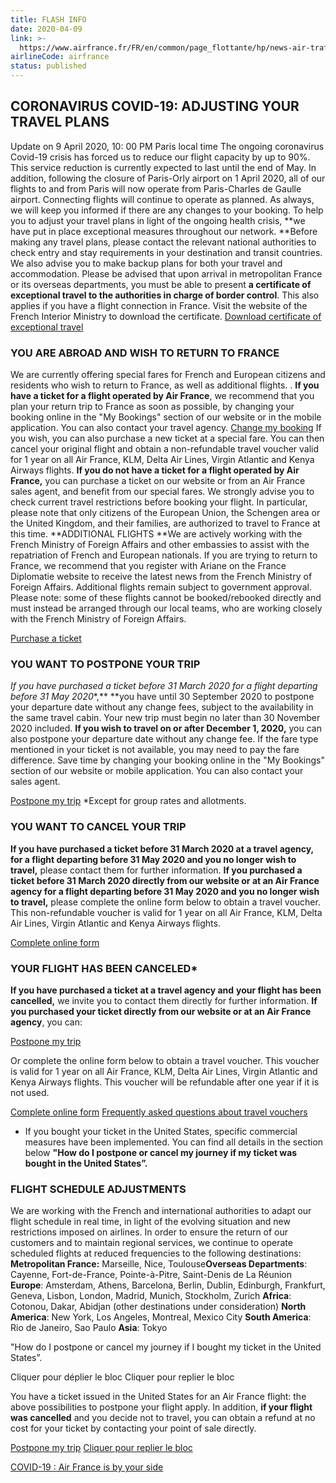 ```yaml
---
title: FLASH INFO
date: 2020-04-09
link: >-
  https://www.airfrance.fr/FR/en/common/page_flottante/hp/news-air-traffic-air-france.htm
airlineCode: airfrance
status: published
---
```

## CORONAVIRUS COVID-19: ADJUSTING YOUR TRAVEL PLANS 

Update on 9 April 2020, 10: 00 PM Paris local time The ongoing coronavirus Covid-19 crisis has forced us to reduce our flight capacity by up to 90%. This service reduction is currently expected to last until the end of May. In addition, following the closure of Paris-Orly airport on 1 April 2020, all of our flights to and from Paris will now operate from Paris-Charles de Gaulle airport. Connecting flights will continue to operate as planned. As always, we will keep you informed if there are any changes to your booking. To help you to adjust your travel plans in light of the ongoing health crisis, **we have put in place exceptional measures throughout our network. **Before making any travel plans, please contact the relevant national authorities to check entry and stay requirements in your destination and transit countries. We also advise you to make backup plans for both your travel and accommodation. Please be advised that upon arrival in metropolitan France or its overseas departments, you must be able to present **a certificate of exceptional travel to the authorities in charge of border control**. This also applies if you have a flight connection in France. Visit the website of the French Interior Ministry to download the certificate. [Download certificate of exceptional travel](https://www.interieur.gouv.fr/Actualites/L-actu-du-Ministere/Attestation-de-deplacement-derogatoire-et-justificatif-de-deplacement-professionnel)

### YOU ARE ABROAD AND WISH TO RETURN TO FRANCE 

We are currently offering special fares for French and European citizens and residents who wish to return to France, as well as additional flights. . **If you have a ticket for a flight operated by Air France**, we recommend that you plan your return trip to France as soon as possible, by changing your booking online in the "My Bookings" section of our website or in the mobile application. You can also contact your travel agency. [Change my booking](/FR/en/local/process/standard/rebooking/SearchPnrRbkAction.do?) If you wish, you can also purchase a new ticket at a special fare. You can then cancel your original flight and obtain a non-refundable travel voucher valid for 1 year on all Air France, KLM, Delta Air Lines, Virgin Atlantic and Kenya Airways flights. **If you do not have a ticket for a flight operated by Air France,** you can purchase a ticket on our website or from an Air France sales agent, and benefit from our special fares. We strongly advise you to check current travel restrictions before booking your flight. In particular, please note that only citizens of the European Union, the Schengen area or the United Kingdom, and their families, are authorized to travel to France at this time. **ADDITIONAL FLIGHTS **We are actively working with the French Ministry of Foreign Affairs and other embassies to assist with the repatriation of French and European nationals. If you are trying to return to France, we recommend that you register with Ariane on the France Diplomatie website to receive the latest news from the French Ministry of Foreign Affairs. Additional flights remain subject to government approval. Please note: some of these flights cannot be booked/rebooked directly and must instead be arranged through our local teams, who are working closely with the French Ministry of Foreign Affairs.

[Purchase a ticket](/FR/en/local/process/standardbooking/SearchAction.do? ) 

### YOU WANT TO POSTPONE YOUR TRIP 

**If you have purchased a ticket* before 31 March 2020 for a flight departing before 31 May 2020**,** **you have until 30 September 2020 to postpone your departure date without any change fees, subject to the availability in the same travel cabin. Your new trip must begin no later than 30 November 2020 included. **If you wish to travel on or after December 1, 2020,** you can also postpone your departure date without any change fee. If the fare type mentioned in your ticket is not available, you may need to pay the fare difference. Save time by changing your booking online in the "My Bookings" section of our website or mobile application. You can also contact your sales agent. 

[Postpone my trip](/FR/en/local/process/standard/rebooking/SearchPnrRbkAction.do?) *Except for group rates and allotments. 

### YOU WANT TO CANCEL YOUR TRIP 

**If you have purchased a ticket before 31 March 2020 at a travel agency, for a flight departing before 31 May 2020 and you no longer wish to travel,** please contact them for further information. **If you purchased a ticket before 31 March 2020 directly from our website or at an Air France agency for a flight departing before 31 May 2020 and you no longer wish to travel,** please complete the online form below to obtain a travel voucher. This non-refundable voucher is valid for 1 year on all Air France, KLM, Delta Air Lines, Virgin Atlantic and Kenya Airways flights. 

[Complete online form](/FR/en/local/process/standard/rebooking/SearchPnrRbkAction.do?) 

### YOUR FLIGHT HAS BEEN CANCELED* 

**If you have purchased a ticket at a travel agency and** **your flight has been cancelled,** we invite you to contact them directly for further information. **If you purchased your ticket directly from our website or at an Air France agency**, you can:

[Postpone my trip](/FR/en/local/process/standard/rebooking/SearchPnrRbkAction.do?) 

Or complete the online form below to obtain a travel voucher. This voucher is valid for 1 year on all Air France, KLM, Delta Air Lines, Virgin Atlantic and Kenya Airways flights. This voucher will be refundable after one year if it is not used.

[Complete online form](/FR/en/local/process/standard/rebooking/SearchPnrRbkAction.do?) [Frequently asked questions about travel vouchers](https://www.airfrance.fr/FR/en/common/page_flottante/FAQ-avoir-voucher.htm) 

* If you bought your ticket in the United States, specific commercial measures have been implemented. You can find all details in the section below **"How do I postpone or cancel my journey if my ticket was bought in the United States”.**

### FLIGHT SCHEDULE ADJUSTMENTS 

We are working with the French and international authorities to adapt our flight schedule in real time, in light of the evolving situation and new restrictions imposed on airlines. In order to ensure the return of our customers and to maintain regional services, we continue to operate scheduled flights at reduced frequencies to the following destinations: **Metropolitan France:** Marseille, Nice, Toulouse ​**Overseas Departments**: Cayenne, Fort-de-France, Pointe-à-Pitre, Saint-Denis de La Réunion **Europe**: Amsterdam, Athens, Barcelona, Berlin, Dublin, Edinburgh, Frankfurt, Geneva, Lisbon, London, Madrid, Munich, Stockholm, Zurich **Africa**: Cotonou, Dakar, Abidjan (other destinations under consideration) **North America**: New York, Los Angeles, Montreal, Mexico City **South America**: Rio de Janeiro, Sao Paulo **Asia**: Tokyo

"How do I postpone or cancel my journey if I bought my ticket in the United States”.

Cliquer pour déplier le bloc Cliquer pour replier le bloc

You have a ticket issued in the United States for an Air France flight: the above possibilities to postpone your flight apply. In addition, **if your flight was cancelled** and you decide not to travel, you can obtain a refund at no cost for your ticket by contacting your point of sale directly.

[Postpone my trip](/FR/en/local/process/standard/rebooking/SearchPnrRbkAction.do?) [Cliquer pour replier le bloc](#)

[COVID-19 : Air France is by your side](https://www.airfrance.fr/FR/en/common/page_flottante/information/coronavirus.htm) 
